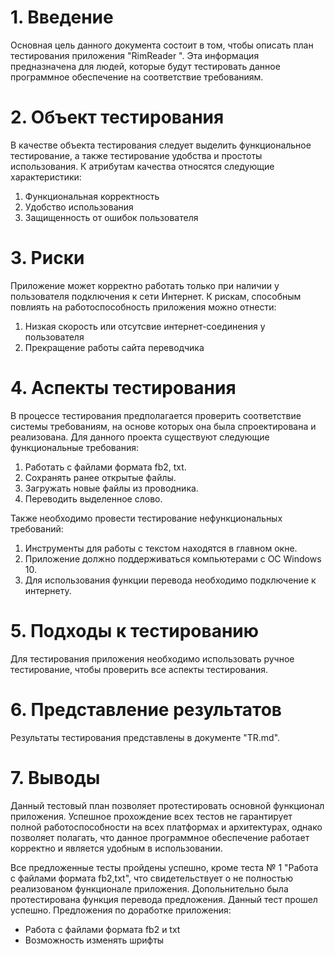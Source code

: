 # **1.  Введение**
Основная цель данного документа состоит в том, чтобы описать план тестирования приложения "RimReader ". Эта информация предназначена для людей, которые будут тестировать данное программное обеспечение на соответствие требованиям.
# **2.	Объект тестирования**
В качестве объекта тестирования следует выделить функциональное тестирование, а также тестирование удобства и простоты использования. К атрибутам качества относятся следующие характеристики:
1.	Функциональная корректность
2.	Удобство использования
3.	Защищенность от ошибок пользователя
# **3.	Риски**
Приложение может корректно работать только при наличии у пользователя подключения к сети Интернет. К рискам, способным повлиять на работоспособность приложения можно отнести:
1. Низкая скорость или отсутсвие интернет-соединения у пользователя
2. Прекращение работы сайта переводчика
# **4.  Аспекты тестирования**
В процессе тестирования предполагается проверить соответствие системы требованиям, на основе которых она была спроектирована и реализована. Для данного проекта существуют следующие функциональные требования:
1. Работать с файлами формата fb2, txt.
2. Сохранять ранее открытые файлы.
3. Загружать новые файлы из проводника.
4. Переводить выделенное слово.

Также необходимо провести тестирование нефункциональных требований:

1. Инструменты для работы с текстом находятся в главном окне.
2. Приложение должно поддерживаться компьютерами с ОС Windows 10.
3. Для использования функции перевода необходимо подключение к интернету.
# **5. Подходы к тестированию**
Для тестирования приложения необходимо использовать ручное тестирование, чтобы проверить все аспекты тестирования.
# **6. Представление результатов**
Результаты тестирования представлены в документе "TR.md".
# **7.  Выводы**
Данный тестовый план позволяет протестировать основной функционал приложения. Успешное прохождение всех тестов не гарантирует полной работоспособности на всех платформах и архитектурах, однако позволяет полагать, что данное программное обеспечение работает корректно и является удобным в использовании.

Все предложенные тесты пройдены успешно, кроме теста № 1 "Работа с файлами формата fb2,txt", что свидетельствует о не полностью реализованом функционале приложения. Допольнительно была протестирована функция перевода предложения. Данный тест прошел успешно.  Предложения по доработке приложения:
- Работа с файлами формата fb2 и txt
- Возможность изменять шрифты
